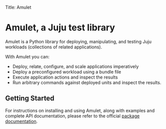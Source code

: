 Title: Amulet  

# Amulet, a Juju test library

Amulet is a Python library for deploying, manipulating, and testing Juju
workloads (collections of related applications).

With Amulet you can:

* Deploy, relate, configure, and scale applications imperatively
* Deploy a preconfigured workload using a bundle file
* Execute application actions and inspect the results
* Run arbitrary commands against deployed units and inspect the results.

## Getting Started

For instructions on installing and using Amulet, along with
examples and complete API documentation, please refer to the official
[package documentation](http://pythonhosted.org/amulet/).
